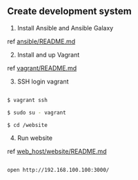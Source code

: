 ## Create development system

1. Install Ansible and Ansible Galaxy

  ref [ansible/README.md](ansible/README.md)

2. Install and up Vagrant

  ref [vagrant/README.md](vagrant/README.md)

3. SSH login vagrant

```bash

$ vagrant ssh

$ sudo su - vagrant

$ cd /website

```

4. Run website

  ref [web_host/website/README.md](web_host/website/README.md)

```base

open http://192.168.100.100:3000/

```